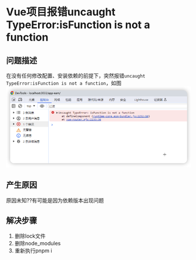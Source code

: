 # Vue项目报错uncaught TypeError:isFunction is not a function
## 问题描述
在没有任何修改配置、安装依赖的前提下，突然报错`uncaught TypeError:isFunction is not a function`，如图
![isFunction is not a function](../images/1.png)

## 产生原因
原因未知??有可能是因为依赖版本出现问题

## 解决步骤
1. 删除lock文件
2. 删除node_modules
3. 重新执行pnpm i